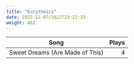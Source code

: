 ```yaml
---
title: "Eurythmics"
date: 2022-12-07/2022T23:22:33
weight: 462
---
```




 Song | Plays 
----- | -----:
Sweet Dreams (Are Made of This) | 4
